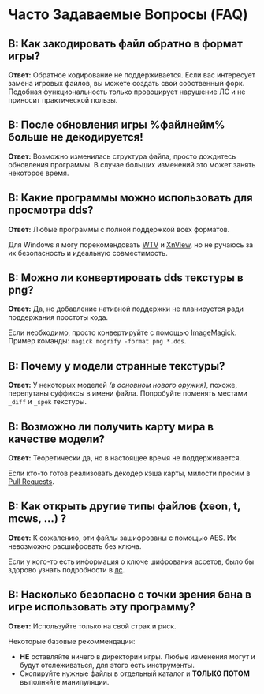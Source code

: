 # Часто Задаваемые Вопросы (FAQ)

## В: **Как закодировать файл обратно в формат игры?**

**Ответ:** Обратное кодирование не поддерживается. Если вас интересует замена игровых файлов, вы можете создать свой собственный форк. Подобная функциональность только провоцирует нарушение ЛС и не приносит практической пользы.

## В: **После обновления игры %файлнейм% больше не декодируется!**

**Ответ:** Возможно изменилась структура файла, просто дождитесь обновления программы. В случае больших изменений это может занять некоторое время.

## В: **Какие программы можно использовать для просмотра dds?**

**Ответ:** Любые программы с полной поддержкой всех форматов.

Для Windows я могу порекомендовать [WTV](https://www.moddb.com/downloads/windows-texture-viewer-v089b) и [XnView](https://www.xnview.com/), но не ручаюсь за их безопасность и идеальную совместимость.

## В: **Можно ли конвертировать dds текстуры в png?**

**Ответ:** Да, но добавление нативной поддержки не планируется ради поддержания простоты кода.

Если необходимо, просто конвертируйте с помощью [ImageMagick](https://imagemagick.org). \
Пример команды: `magick mogrify -format png *.dds`.

## В: **Почему у модели странные текстуры?**

**Ответ:** У некоторых моделей _(в основном нового оружия)_, похоже, перепутаны суффиксы в имени файла. Попробуйте поменять местами `_diff` и `_spek` текстуры.

## В: **Возможно ли получить карту мира в качестве модели?**

**Ответ:** Теоретически да, но в настоящее время не поддерживается.

Если кто-то готов реализовать декодер кэша карты, милости просим в [Pull Requests](https://github.com/onejeuu/sc-file/pulls).

## В: **Как открыть другие типы файлов (xeon, t, mcws, ...) ?**

**Ответ:** К сожалению, эти файлы зашифрованы с помощью AES. Их невозможно расшифровать без ключа.

Если у кого-то есть информация о ключе шифрования ассетов, было бы здорово узнать подробности в [лс](https://onejeuu.t.me).

## В: **Насколько безопасно с точки зрения бана в игре использовать эту программу?**

**Ответ:** Используйте только на свой страх и риск.

Некоторые базовые рекоммендации:

- **НЕ** оставляйте ничего в директории игры. Любые изменения могут и будут отслеживаться, для этого есть инструменты.
- Скопируйте нужные файлы в отдельный каталог и **ТОЛЬКО ПОТОМ** выполняйте манипуляции.
